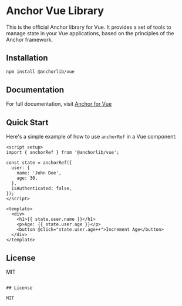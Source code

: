 # Anchor Vue Library

This is the official Anchor library for Vue. It provides a set of tools to manage state in your Vue applications, based on the principles of the Anchor framework.

## Installation

```bash
npm install @anchorlib/vue
```

## Documentation

For full documentation, visit [Anchor for Vue](https://beerush-id.github.io/anchor/docs/vue/introduction.html)

## Quick Start

Here's a simple example of how to use `anchorRef` in a Vue component:

```vue
<script setup>
import { anchorRef } from '@anchorlib/vue';

const state = anchorRef({
  user: {
    name: 'John Doe',
    age: 30,
  },
  isAuthenticated: false,
});
</script>

<template>
  <div>
    <h1>{{ state.user.name }}</h1>
    <p>Age: {{ state.user.age }}</p>
    <button @click="state.user.age++">Increment Age</button>
  </div>
</template>
```

## License

MIT

```

## License

MIT
```
